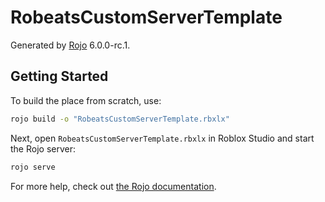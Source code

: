 # RobeatsCustomServerTemplate
Generated by [Rojo](https://github.com/rojo-rbx/rojo) 6.0.0-rc.1.

## Getting Started
To build the place from scratch, use:

```bash
rojo build -o "RobeatsCustomServerTemplate.rbxlx"
```

Next, open `RobeatsCustomServerTemplate.rbxlx` in Roblox Studio and start the Rojo server:

```bash
rojo serve
```

For more help, check out [the Rojo documentation](https://rojo.space/docs).